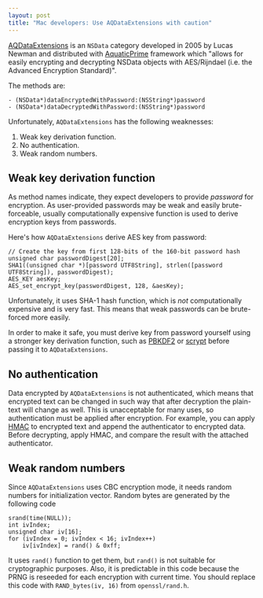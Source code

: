 ```yaml
---
layout: post
title: "Mac developers: Use AQDataExtensions with caution"
---
```


[AQDataExtensions][AQDataExtensions] is an `NSData` category developed in 2005 by Lucas Newman
and distributed with [AquaticPrime][AquaticPrime] framework which "allows for easily encrypting
and decrypting NSData objects with AES/Rijndael (i.e. the Advanced Encryption
Standard)".

The methods are:

	- (NSData*)dataEncryptedWithPassword:(NSString*)password
	- (NSData*)dataDecryptedWithPassword:(NSString*)password

Unfortunately, `AQDataExtensions` has the following weaknesses:

1. Weak key derivation function.
2. No authentication.
3. Weak random numbers.


## Weak key derivation function

As method names indicate, they expect developers to provide *password* for
encryption. As user-provided passwords may be weak and easily brute-forceable,
usually computationally expensive function is used to derive encryption keys
from passwords.

Here's how `AQDataExtensions` derive AES key from password:

	// Create the key from first 128-bits of the 160-bit password hash
	unsigned char passwordDigest[20];
	SHA1((unsigned char *)[password UTF8String], strlen([password UTF8String]), passwordDigest);
	AES_KEY aesKey;
	AES_set_encrypt_key(passwordDigest, 128, &aesKey);

Unfortunately, it uses SHA-1 hash function, which is *not* computationally
expensive and is very fast. This means that weak passwords can be brute-forced
more easily.

In order to make it safe, you must derive key from password yourself using
a stronger key derivation function, such as [PBKDF2][PBKDF2] or [scrypt][scrypt] before passing it
to `AQDataExtensions`.


## No authentication

Data encrypted by `AQDataExtensions` is not authenticated, which means that
encrypted text can be changed in such way that after decryption the
plain-text will change as well. This is unacceptable for many uses, so
authentication must be applied after encryption. For example, you can apply
[HMAC][HMAC] to encrypted text and append the authenticator to encrypted data. Before decrypting,
apply HMAC, and compare the result with the attached authenticator.


## Weak random numbers

Since `AQDataExtensions` uses CBC encryption mode, it needs random numbers
for initialization vector. Random bytes are generated by the following code

	srand(time(NULL));
 	int ivIndex;
 	unsigned char iv[16];
	for (ivIndex = 0; ivIndex < 16; ivIndex++)
		iv[ivIndex] = rand() & 0xff;

It uses `rand()` function to get them, but `rand()` is not suitable for
cryptographic purposes. Also, it is predictable in this code because the PRNG
is reseeded for each encryption with current time. You should replace this code
with `RAND_bytes(iv, 16)` from `openssl/rand.h`.


[AQDataExtensions]: http://aquaticmac.com/cocoa.php
[AquaticPrime]: http://aquaticmac.com/
[PBKDF2]: http://en.wikipedia.org/wiki/PBKDF2
[scrypt]: http://www.tarsnap.com/scrypt.html
[HMAC]: http://en.wikipedia.org/wiki/HMAC
